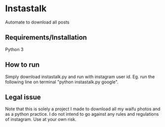# Instastalk
Automate to download all posts

## Requirements/Installation
Python 3


## How to run
Simply download instastalk.py and run with instagram user id. Eg. run the following line on terminal "python instastalk.py google".


## Legal issue
Note that this is solely a project I made to download all my waifu photos and as a python practice. I do not intend to go against any rules and regulations of instagram. Use at your own risk.
